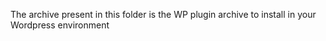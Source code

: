The archive present in this folder is the WP plugin archive to install in your Wordpress environment